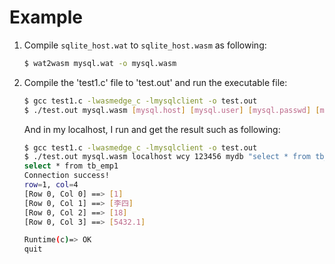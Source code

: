 # Example
1. Compile `sqlite_host.wat` to `sqlite_host.wasm` as following:
    ```bash
    $ wat2wasm mysql.wat -o mysql.wasm
    
    ```

2. Compile the 'test1.c' file to 'test.out' and run the executable file:
    ```bash
    $ gcc test1.c -lwasmedge_c -lmysqlclient -o test.out
    $ ./test.out mysql.wasm [mysql.host] [mysql.user] [mysql.passwd] [mysql.database] "[the query command]"
    
    ```
    
    And in my localhost, I run and get the result such as following:
    ```bash
    $ gcc test1.c -lwasmedge_c -lmysqlclient -o test.out
    $ ./test.out mysql.wasm localhost wcy 123456 mydb "select * from tb_emp1"
    select * from tb_emp1
    Connection success!
    row=1, col=4
    [Row 0, Col 0] ==> [1]
    [Row 0, Col 1] ==> [李四]
    [Row 0, Col 2] ==> [18]
    [Row 0, Col 3] ==> [5432.1]
    
    Runtime(c)=> OK
    quit
    
    ```
